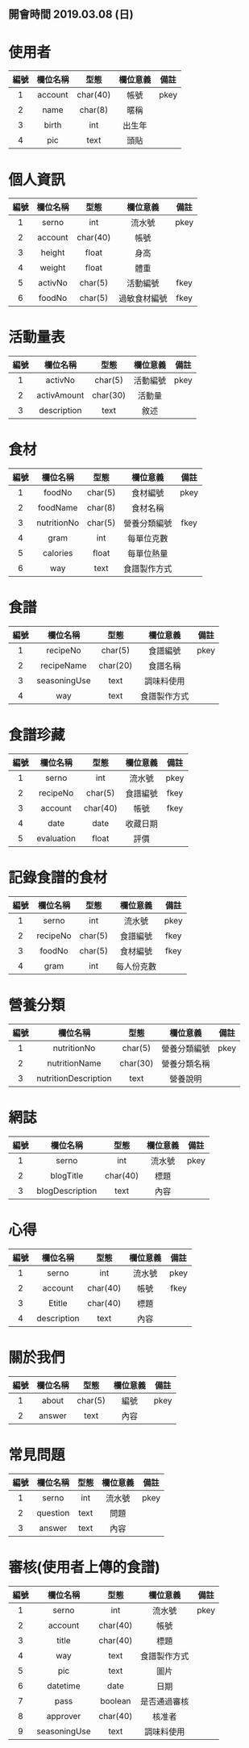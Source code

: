 開會時間 2019.03.08 (日)
-------------------------------

使用者
=========================
|     編號    |     欄位名稱     |     型態     |     欄位意義     |     備註     |
|:-----------:|:---------------:|:------------:|:---------------:|:------------:|
|      1      |     account     |   char(40)   |       帳號      |      pkey     |
|      2      |     name        |    char(8)   |       暱稱      |               |
|      3      |     birth       |     int      |       出生年    |               |
|      4      |     pic       |     text      |        頭貼    |               |

個人資訊
=========================
|     編號    |     欄位名稱     |     型態     |     欄位意義     |     備註     |
|:-----------:|:---------------:|:------------:|:---------------:|:------------:|
|      1      |     serno       |      int     |      流水號      |     pkey    |
|      2      |     account     |   char(40)   |       帳號       |             |
|      3      |     height      |    float     |       身高      |               |
|      4      |     weight      |    float     |       體重      |               |
|      5      |     activNo    |    char(5)   |      活動編號    |     fkey      |
|      6      |     foodNo      |    char(5)   |   過敏食材編號   |     fkey      |

活動量表
=========================
|     編號    |     欄位名稱     |     型態     |     欄位意義     |     備註     |
|:-----------:|:---------------:|:------------:|:---------------:|:------------:|
|      1      |     activNo      |     char(5)     |    活動編號    |      pkey     |
|      2      |    activAmount    |     char(30)     |    活動量    |               |
|      3      |    description    |      text       |      敘述      |               |


食材
=========================
|     編號    |     欄位名稱     |     型態     |     欄位意義     |     備註     |
|:-----------:|:---------------:|:------------:|:---------------:|:------------:|
|      1      |     foodNo      |     char(5)     |     食材編號     |      pkey     |
|      2      |     foodName    |     char(8)     |     食材名稱     |               |
|      3      |     nutritionNo |     char(5)     |   營養分類編號   |      fkey     |
|      4      |     gram        |     int         |    每單位克數    |               |
|      5      |     calories    |     float       |    每單位熱量    |               |
|      6      |       way       |      text      |   食譜製作方式   |               |


食譜
=========================
|     編號    |     欄位名稱     |     型態     |     欄位意義     |     備註     |
|:-----------:|:---------------:|:------------:|:---------------:|:------------:|
|      1      |    recipeNo     |      char(5)     |     食譜編號     |     pkey    |
|      2      |    recipeName   |      char(20)    |     食譜名稱     |             |
|      3      |  seasoningUse   |        text      |    調味料使用    |             |
|      4      |       way       |     text     |   食譜製作方式   |               |


食譜珍藏
=========================
|     編號    |     欄位名稱     |     型態     |     欄位意義     |     備註     |
|:-----------:|:---------------:|:------------:|:---------------:|:------------:|
|      1      |     serno       |       int       |      流水號      |     pkey    |
|      2      |     recipeNo    |    char(5)      |     食譜編號     |     fkey    |
|      3      |     account     |     char(40)    |       帳號      |     fkey    |
|      4      |     date        |      date       |      收藏日期    |             |
|      5      |     evaluation  |      float      |       評價      |             |


記錄食譜的食材
=========================
|     編號    |     欄位名稱     |     型態     |     欄位意義     |     備註     |
|:-----------:|:---------------:|:------------:|:---------------:|:------------:|
|      1      |      serno      |       int       |   流水號   |     pkey    |
|      2      |      recipeNo   |     char(5)     |     食譜編號     |     fkey    |
|      3      |      foodNo     |     char(5)     |     食材編號     |     fkey    |
|      4      |      gram       |       int       |    每人份克數    |             |


營養分類
=========================
|     編號    |     欄位名稱     |     型態     |     欄位意義     |     備註     |
|:-----------:|:---------------:|:------------:|:---------------:|:------------:|
|      1      |   nutritionNo   |    char(5)   |    營養分類編號   |      pkey     |
|      2      |   nutritionName |    char(30)   |    營養分類名稱   |               |
|      3      |nutritionDescription|     text     |      營養說明     |               |


網誌
=========================
|     編號    |     欄位名稱     |     型態     |     欄位意義     |     備註     |
|:-----------:|:---------------:|:------------:|:---------------:|:------------:|
|      1      |      serno      |      int     |      流水號      |      pkey     |
|      2      |    blogTitle    |   char(40)   |       標題       |               |
|      3      | blogDescription |     text     |       內容       |               |


心得
=========================
|     編號    |     欄位名稱     |     型態     |     欄位意義     |     備註     |
|:-----------:|:---------------:|:------------:|:---------------:|:------------:|
|      1      |      serno      |      int     |      流水號      |      pkey     |
|      2      |     account     |   char(40)   |       帳號       |      fkey     |
|      3      |      Etitle     |   char(40)   |       標題       |               |
|      4      |   description   |     text     |       內容       |               |

關於我們
=========================
|     編號    |     欄位名稱     |     型態     |     欄位意義     |     備註     |
|:-----------:|:---------------:|:------------:|:---------------:|:------------:|
|      1      |      about      |    char(5)   |       編號       |      pkey     |
|      2      |     answer      |     text     |       內容       |               |

常見問題
=========================
|     編號    |     欄位名稱     |     型態     |     欄位意義     |     備註     |
|:-----------:|:---------------:|:------------:|:---------------:|:------------:|
|      1      |      serno      |      int     |      流水號      |      pkey     |
|      2      |    question     |     text     |       問題       |               |
|      3      |     answer      |     text     |       內容       |               |

審核(使用者上傳的食譜)
=========================
|     編號    |     欄位名稱     |     型態     |     欄位意義     |     備註     |
|:-----------:|:---------------:|:------------:|:---------------:|:------------:|
|      1      |      serno      |     int      |      流水號     |      pkey     |
|      2      |     account     |   char(40)   |       帳號      |               |
|      3      |      title      |   char(40)   |       標題      |               |
|      4      |       way       |     text     |   食譜製作方式   |               |
|      5      |       pic       |     text     |       圖片      |               |
|      6      |    datetime     |     date     |       日期      |               |
|      7      |      pass       |    boolean   |   是否通過審核   |               |
|      8      |    approver     |   char(40)   |       核准者      |               |
|      9      |  seasoningUse   |        text      |    調味料使用    |             |       

